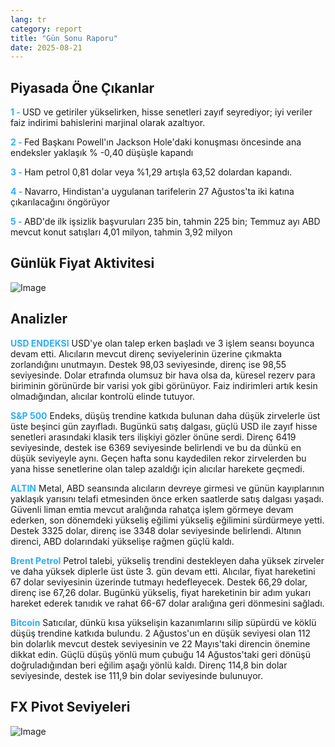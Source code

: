 ```yaml
---
lang: tr
category: report
title: "Gün Sonu Raporu"
date: 2025-08-21
---
```



<h2>Piyasada Öne Çıkanlar</h2>
<strong style="color: #2caef7;">1 - </strong> USD ve getiriler yükselirken, hisse senetleri zayıf seyrediyor; iyi veriler faiz indirimi bahislerini marjinal olarak azaltıyor.

<strong style="color: #2caef7;">2 - </strong> Fed Başkanı Powell'ın Jackson Hole'daki konuşması öncesinde ana endeksler yaklaşık % -0,40 düşüşle kapandı

<strong style="color: #2caef7;">3 - </strong> Ham petrol 0,81 dolar veya %1,29 artışla 63,52 dolardan kapandı.

<strong style="color: #2caef7;">4 - </strong> Navarro, Hindistan'a uygulanan tarifelerin 27 Ağustos'ta iki katına çıkarılacağını öngörüyor

<strong style="color: #2caef7;">5 - </strong> ABD'de ilk işsizlik başvuruları 235 bin, tahmin 225 bin; Temmuz ayı ABD mevcut konut satışları 4,01 milyon, tahmin 3,92 milyon



<h2>Günlük Fiyat Aktivitesi</h2>
<img src="https://markleighedu.github.io/img/Aug-2025/21-Aug-2025/price.jpg" alt="Image"/>

<h2>Analizler</h2>
<strong style="color: #2caef7;">USD ENDEKSI</strong> USD'ye olan talep erken başladı ve 3 işlem seansı boyunca devam etti. Alıcıların mevcut direnç seviyelerinin üzerine çıkmakta zorlandığını unutmayın. Destek 98,03 seviyesinde, direnç ise 98,55 seviyesinde. Dolar etrafında olumsuz bir hava olsa da, küresel rezerv para biriminin görünürde bir varisi yok gibi görünüyor. Faiz indirimleri artık kesin olmadığından, alıcılar kontrolü elinde tutuyor.

<strong style="color: #2caef7;">S&P 500</strong> Endeks, düşüş trendine katkıda bulunan daha düşük zirvelerle üst üste beşinci gün zayıfladı. Bugünkü satış dalgası, güçlü USD ile zayıf hisse senetleri arasındaki klasik ters ilişkiyi gözler önüne serdi. Direnç 6419 seviyesinde, destek ise 6369 seviyesinde belirlendi ve bu da dünkü en düşük seviyeyle aynı. Geçen hafta sonu kaydedilen rekor zirvelerden bu yana hisse senetlerine olan talep azaldığı için alıcılar harekete geçmedi.

<strong style="color: #2caef7;">ALTIN</strong> Metal, ABD seansında alıcıların devreye girmesi ve günün kayıplarının yaklaşık yarısını telafi etmesinden önce erken saatlerde satış dalgası yaşadı. Güvenli liman emtia mevcut aralığında rahatça işlem görmeye devam ederken, son dönemdeki yükseliş eğilimi yükseliş eğilimini sürdürmeye yetti. Destek 3325 dolar, direnç ise 3348 dolar seviyesinde belirlendi. Altının direnci, ABD dolarındaki yükselişe rağmen güçlü kaldı.

<strong style="color: #2caef7;">Brent Petrol</strong> Petrol talebi, yükseliş trendini destekleyen daha yüksek zirveler ve daha yüksek diplerle üst üste 3. gün devam etti. Alıcılar, fiyat hareketini 67 dolar seviyesinin üzerinde tutmayı hedefleyecek. Destek 66,29 dolar, direnç ise 67,26 dolar. Bugünkü yükseliş, fiyat hareketinin bir adım yukarı hareket ederek tanıdık ve rahat 66-67 dolar aralığına geri dönmesini sağladı.

<strong style="color: #2caef7;">Bitcoin</strong> Satıcılar, dünkü kısa yükselişin kazanımlarını silip süpürdü ve köklü düşüş trendine katkıda bulundu. 2 Ağustos'un en düşük seviyesi olan 112 bin dolarlık mevcut destek seviyesinin ve 22 Mayıs'taki direncin önemine dikkat edin. Güçlü düşüş yönlü mum çubuğu 14 Ağustos'taki geri dönüşü doğruladığından beri eğilim aşağı yönlü kaldı. Direnç 114,8 bin dolar seviyesinde, destek ise 111,9 bin dolar seviyesinde bulunuyor.



<h2>FX Pivot Seviyeleri</h2>
<img src="https://markleighedu.github.io/img/Aug-2025/21-Aug-2025/pivot.jpg" alt="Image"/>